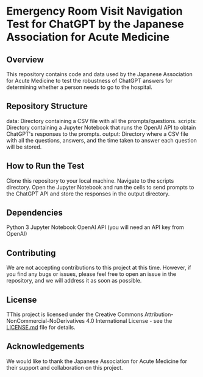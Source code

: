 # Emergency Room Visit Navigation Test for ChatGPT by the Japanese Association for Acute Medicine

## Overview
This repository contains code and data used by the Japanese Association for Acute Medicine to test the robustness of ChatGPT answers for determining whether a person needs to go to the hospital.

## Repository Structure
data: Directory containing a CSV file with all the prompts/questions.
scripts: Directory containing a Jupyter Notebook that runs the OpenAI API to obtain ChatGPT's responses to the prompts.
output: Directory where a CSV file with all the questions, answers, and the time taken to answer each question will be stored.

## How to Run the Test
Clone this repository to your local machine.
Navigate to the scripts directory.
Open the Jupyter Notebook and run the cells to send prompts to the ChatGPT API and store the responses in the output directory.

## Dependencies
Python 3
Jupyter Notebook
OpenAI API (you will need an API key from OpenAI)

## Contributing
We are not accepting contributions to this project at this time. However, if you find any bugs or issues, please feel free to open an issue in the repository, and we will address it as soon as possible.

## License
TThis project is licensed under the Creative Commons Attribution-NonCommercial-NoDerivatives 4.0 International License - see the [LICENSE.md](LICENSE.md) file for details.

## Acknowledgements
We would like to thank the Japanese Association for Acute Medicine for their support and collaboration on this project.
